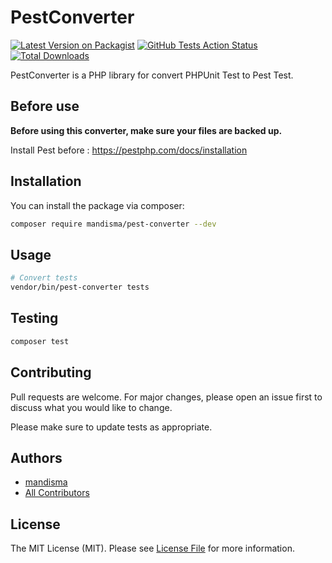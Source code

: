 # PestConverter

[![Latest Version on Packagist](https://img.shields.io/packagist/v/mandisma/pest-converter.svg?style=flat-square)](https://packagist.org/packages/mandisma/pest-converter)
[![GitHub Tests Action Status](https://img.shields.io/github/workflow/status/mandisma/pest-converter/PHP%20Composer?label=tests)](https://github.com/mandisma/pest-converter/actions?query=workflow%3A"PHP+Composer"+branch%3Amaster)
[![Total Downloads](https://img.shields.io/packagist/dt/mandisma/pest-converter.svg?style=flat-square)](https://packagist.org/packages/mandisma/pest-converter)


PestConverter is a PHP library for convert PHPUnit Test to Pest Test.

## Before use

**Before using this converter, make sure your files are backed up.**

Install Pest before : <https://pestphp.com/docs/installation>

## Installation

You can install the package via composer:

```bash
composer require mandisma/pest-converter --dev
```

## Usage

```bash
# Convert tests
vendor/bin/pest-converter tests
```

## Testing

```bash
composer test
```

## Contributing

Pull requests are welcome. For major changes, please open an issue first to discuss what you would like to change.

Please make sure to update tests as appropriate.

## Authors

- [mandisma](https://github.com/mandisma)
- [All Contributors](../../contributors)

## License

The MIT License (MIT). Please see [License File](LICENSE.md) for more information.
